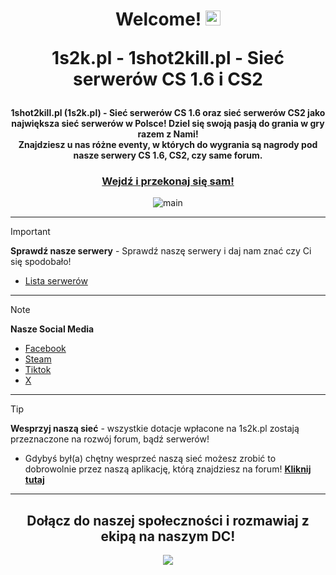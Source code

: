 <div align="center">
<h1 align="center">Welcome! <img src="https://github.com/1shot2kill/.github/assets/50671740/85971301-deec-4633-a055-ed1eb63f63cc" width="24px"><p></p>1s2k.pl - 1shot2kill.pl - Sieć serwerów CS 1.6 i CS2<p></p></h1>

  #### 1shot2kill.pl (1s2k.pl) - Sieć serwerów CS 1.6 oraz sieć serwerów CS2 jako największa sieć serwerów w Polsce! Dziel się swoją pasją do grania w gry razem z Nami! <br> Znajdziesz u nas różne eventy, w których do wygrania są nagrody pod nasze serwery CS 1.6, CS2, czy same forum.
  ### [Wejdź i przekonaj się sam!](https://1s2k.pl/) 

![main](https://github.com/1shot2kill/.github/assets/50671740/ec88c1db-196d-43fa-b397-b29f04bc8c19)
</div>

---

> [!IMPORTANT]
> **Sprawdź nasze serwery** - Sprawdź naszę serwery i daj nam znać czy Ci się spodobało!
- [Lista serwerów](https://1shot2kill.pl/servers)

---

> [!NOTE]
> **Nasze Social Media**
- [Facebook](https://www.facebook.com/1shot2kill)
- [Steam](https://steamcommunity.com/groups/1s2kpl)
- [Tiktok](https://www.tiktok.com/@1s2k.pl)
- [X](https://twitter.com/1shot2kill_pl)

---

> [!TIP]
> **Wesprzyj naszą sieć** - wszystkie dotacje wpłacone na 1s2k.pl zostają przeznaczone na rozwój forum, bądź serwerów!
- Gdybyś był(a) chętny wesprzeć naszą sieć możesz zrobić to dobrowolnie przez naszą aplikację, którą znajdziesz na forum! [**Kliknij tutaj**](https://1shot2kill.pl/donate/)

---

<div align="center">
<h2>Dołącz do naszej społeczności i rozmawiaj z ekipą na naszym DC!</h2>
<a href="https://dc.katujemy.eu"><img src="https://discord.com/api/guilds/720054040116854835/widget.png?style=banner1"></a>
</div>
